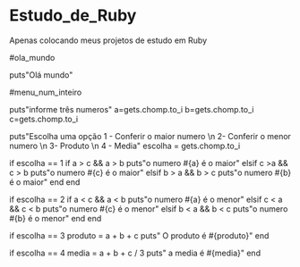 # Estudo_de_Ruby
Apenas colocando meus projetos de estudo em Ruby

#ola_mundo

puts"Olá mundo"

#menu_num_inteiro 

puts"informe três numeros"
a=gets.chomp.to_i 
b=gets.chomp.to_i 
c=gets.chomp.to_i

puts"Escolha uma opção 1 - Conferir o maior numero \n 2- Conferir o menor numero \n 3- Produto \n 4 - Media"
escolha = gets.chomp.to_i

if escolha == 1
    if a > c && a > b
        puts"o numero #{a} é o maior"
    elsif c >a && c > b 
        puts"o numero #{c} é o maior"
    elsif b > a && b > c 
        puts"o numero #{b} é o maior"
    end
end 

if escolha == 2
    if a < c && a < b
        puts"o numero #{a} é o menor"
    elsif c < a && c < b 
        puts"o numero #{c} é o menor"
     elsif b < a && b < c 
        puts"o numero #{b} é o menor"
     end
end

if escolha == 3 
        produto = a + b + c 
        puts" O produto é #{produto}"
end
    
if escolha == 4
        media = a + b + c / 3
        puts" a media é #{media}"
end
